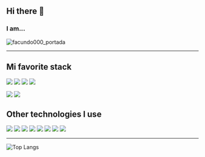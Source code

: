 ## Hi there 👋
### I am...
![facundo000_portada](https://github.com/facundo000/facundo000/assets/88353632/baa805ad-f7d0-41f5-a64a-7ead3f060832)
___
## Mi favorite stack
<image src="https://img.shields.io/badge/Angular-DD0031?style=for-the-badge&logo=angular&logoColor=white"> <image src="https://img.shields.io/badge/nestjs-E0234E?style=for-the-badge&logo=nestjs&logoColor=white">
<image src="https://img.shields.io/badge/PostgreSQL-316192?style=for-the-badge&logo=postgresql&logoColor=white"> 
<image src="https://img.shields.io/badge/Docker-2CA5E0?style=for-the-badge&logo=docker&logoColor=white"> 

<image src="https://img.shields.io/badge/.NET-512BD4?style=for-the-badge&logo=dotnet&logoColor=white">
<image src="https://img.shields.io/badge/Microsoft%20SQL%20Server-CC2927?style=for-the-badge&logo=microsoft%20sql%20server&logoColor=white">

## Other technologies I use

<image src="https://img.shields.io/badge/Bootstrap-563D7C?style=for-the-badge&logo=bootstrap&logoColor=white"> <image src="https://img.shields.io/badge/CSS3-1572B6?style=for-the-badge&logo=css3&logoColor=white">
<image src="https://img.shields.io/badge/Tailwind_CSS-38B2AC?style=for-the-badge&logo=tailwind-css&logoColor=white">
<image src="https://img.shields.io/badge/TypeScript-007ACC?style=for-the-badge&logo=typescript&logoColor=white">
<image src="https://img.shields.io/badge/JavaScript-323330?style=for-the-badge&logo=javascript&logoColor=F7DF1E">
<image src="https://img.shields.io/badge/Node%20js-339933?style=for-the-badge&logo=nodedotjs&logoColor=white">
<image src="https://img.shields.io/badge/Express%20js-000000?style=for-the-badge&logo=express&logoColor=white">
<image src="https://img.shields.io/badge/MySQL-005C84?style=for-the-badge&logo=mysql&logoColor=white">

___

![Top Langs](https://github-readme-stats.vercel.app/api/top-langs/?username=facundo000&hide_progress=true)
